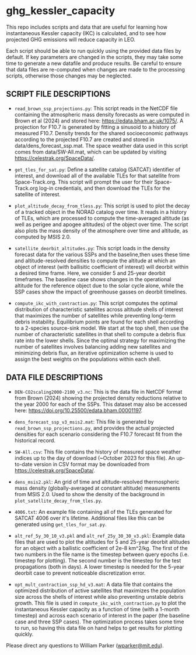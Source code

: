 # ghg_kessler_capacity
This repo includes scripts and data that are useful for learning how instantaneous Kessler capacity (IKC) is calculated, and to see how projected GHG emissions will reduce capacity in LEO. 

Each script should be able to run quickly using the provided data files by default. If key parameters are changed in the scripts, they may take some time to generate a new datafile and produce results. Be careful to ensure that data files are re-computed when changes are made to the processing scripts, otherwise those changes may be neglected. 

## SCRIPT FILE DESCRIPTIONS
- `read_brown_ssp_projections.py`: This script reads in the NetCDF file containing the atmospheric mass density
forecasts as were computed in Brown et al (2024) and stored here: https://edata.bham.ac.uk/1075/. A projection for F10.7 is generated by fitting a sinusoid to a history of measured F10.7. Density trends for the shared socioeconomic pathways according to the projected F10.7 are created and stored in data/dens_forecast_ssp.mat. The space weather data used in this script comes from data/SW-All.mat, which can be updated by visiting https://celestrak.org/SpaceData/. 

- `get_tles_for_sat.py`: Define a satellite catalog (SATCAT) identifier of interest, and download all of the available TLEs for that satellite from Space-Track.org. This script will prompt the user for their Space-Track.org log-in credentials, and then download the TLEs for the satellite of interest.  

- `plot_altitude_decay_from_tless.py`: This script is used to plot the decay of a tracked object in the NORAD catalog 
over time. It reads in a history of TLEs, which are processed to compute the time-averaged altitude (as well as perigee and apogee altitudes) of the object over time. The script also plots the mass density of the atmosphere over time and altitude, as computed by MSIS 2.0. 

- `satellite_deorbit_altitudes.py`: This script loads in the density forecast data for the various SSPs and the baseline,then uses these time and altitude-resolved densities to compute the altitude at which an object of interest (with ballisitic coefficient of interest) will deorbit within a desired time frame. Here, we consider 5 and 25-year deorbit timeframes. The baseline case shows changes in the operational altitude for the reference object due to the solar cycle alone, while the SSP cases show the impact of greenhouse gasses on deorbit timelines. 

- `compute_ikc_with_contraction.py`: This script computes the optimal distribution of characteristic satellites across altitude shells of interest that maximizes the number of satellites while preventing long-term debris instability. Equilibrium points are found for each shell according to a 2-species source-sink model. We start at the top shell, then use the number of characteristic satellites in that shell to compute a debris flux rate into the lower shells. Since the optimal strategy for maximizing the number of satellites involves balancing adding new satellites and minimizing debris flux, an iterative optimization scheme is used to assign the best weights on the populations within each shell.

## DATA FILE DESCRIPTIONS

- `DEN-CO2scaling2000-2100_v3.nc`: This is the data file in NetCDF format from Brown (2024) showing the projected density reductions relative to the year 2000 for each of the SSPs. This dataset may also be accessed here: https://doi.org/10.25500/edata.bham.00001197. 

- `dens_forecast_ssp_v3_msis2.mat`: This file is generated by `read_brown_ssp_projections.py`, and provides the actual projected densities for each scenario considering the F10.7 forecast fit from the historical record. 

- `SW-All.csv`: This file contains the history of measured space weather indices up to the day of download (~October 2023 for this file). An up-to-date version in CSV format may be downloaded from https://celestrak.org/SpaceData/. 

- `dens_msis2.pkl`: An  grid of time and altitude-resolved thermospheric mass density (globally-averaged at constant altitude) measurements from MSIS 2.0. Used to show the density of the background in `plot_satellite_decay_from_tles.py`. 

- `4006.txt`: An example file containing all of the TLEs generated for SATCAT 4006 over it's lifetime. Additional files like this can be generated using `get_tles_for_sat.py`. 

- `alt_ref_5y_30_10_v3.pkl` and `alt_ref_25y_30_30_v3.pkl`: Example data files that are used to plot the altitudes for 5 and 25-year deorbit altitudes for an object with a ballistic coefficient of 2e-8 km^2/kg. The first of the two numbers in the file name is the timestep between query epochs (i.e. timestep for plotting). The second number is the timestep for the test propagations (both in days). A lower timestep is needed for the 5-year deorbit case to prevent noticeable discretization error. 

- `opt_mult_contraction_ssp_hd_v3.mat`: A data file that contains the optimized distribution of active satellites that maximizes the population size across the shells of interest while also preventing unstable debris growth. This file is used in `compute_ikc_with_contraction.py` to plot the instantaneous Kessler capacity as a function of time (with a 1-month timestep) and across each scenario of interest in the paper (the baseline case and three SSP cases). The optimization process takes some time to run, so having this data file on hand helps to get results for plotting quickly. 

Please direct any questions to William Parker (wparker@mit.edu). 

